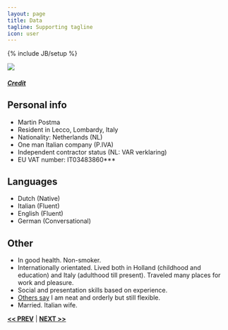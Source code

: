 ```yaml
---
layout: page
title: Data
tagline: Supporting tagline
icon: user
---
```

{% include JB/setup %}

<a href="https://www.flickr.com/photos/ilbuc/5052298772" title="View photo on Flickr" target="_blank"><img src="https://farm5.staticflickr.com/4086/5052298772_9805764d5f_b.jpg"></a><br />
<h5><a href="https://www.flickr.com/people/ilbuc/" title="View user on Flickr" target="_blank">Credit</a></h5>

## Personal info
- Martin Postma
- Resident in  Lecco, Lombardy, Italy
- Nationality: Netherlands (NL)
- One man Italian company (P.IVA)
- Independent contractor status (NL: VAR verklaring)
- EU VAT number: IT03483860***


## Languages

- Dutch (Native)
- Italian (Fluent)
- English (Fluent)
- German (Conversational)


## Other

- In good health. Non-smoker.
- Internationally orientated. Lived both in Holland (childhood and education) and Italy (adulthood till present). Traveled many places for work and pleasure.
- Social and presentation skills based on experience.
- [Others say](https://www.airbnb.com/users/show/7889468) I am neat and orderly but still flexible.
- Married. Italian wife.

<a href="/" title="Home"><b><< PREV</b></a> &#124; <a href="/work.html" title="Work"><b>NEXT >></b></a>
